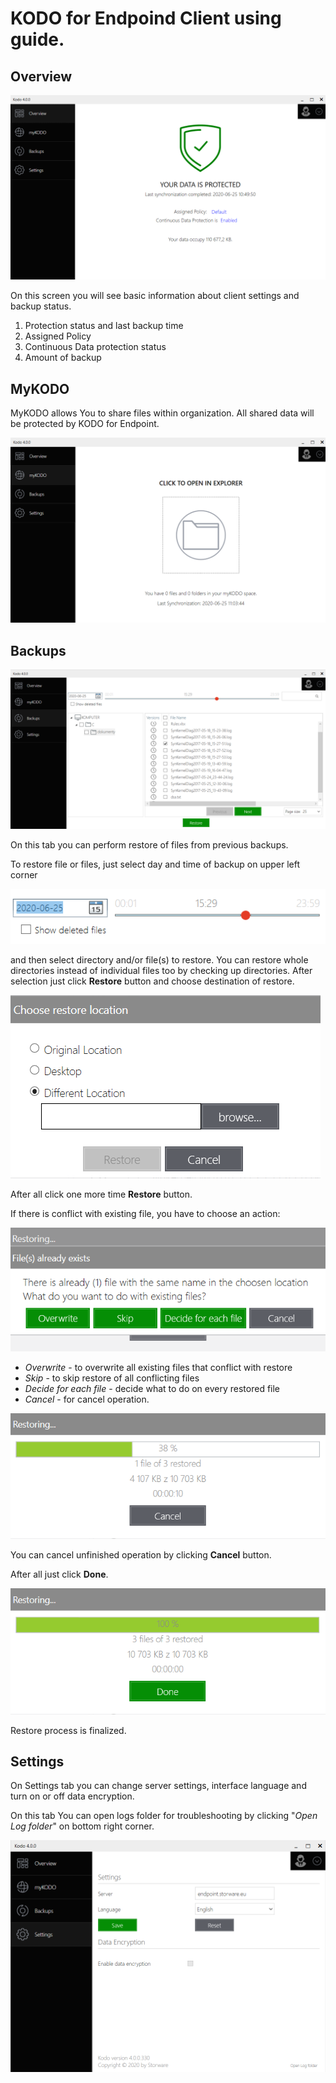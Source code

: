 # KODO for Endpoind Client using guide.

## Overview

![](../.gitbook/assets/clientoverwiew.PNG)

On this screen you will see basic information about client settings and backup status.

1. Protection status and last backup time
2. Assigned Policy
3. Continuous Data protection status
4. Amount of backup

## MyKODO

MyKODO allows You to share files within organization.
All shared data will be protected by KODO for Endpoint.

![](../.gitbook/assets/mykodo.png)

## Backups


![](../.gitbook/assets/restore1.png)

On this tab you can perform restore of files from previous backups.

To restore file or files, just select day and time of backup on upper left corner

![](../.gitbook/assets/callendarclient.png)

and then select directory and/or file(s) to restore. You can restore whole directories instead of individual files too by checking up directories. After selection just click __Restore__ button and choose destination of restore.

![](../.gitbook/assets/restoredestination.png)

After all click one more time __Restore__ button.

If there is conflict with existing file, you have to choose an action:

![](../.gitbook/assets/actionrestore.png)

* _Overwrite_ - to overwrite all existing files that conflict with restore
* _Skip_ - to skip restore of all conflicting files
* _Decide for each file_ - decide what to do on every restored file
* _Cancel_ - for cancel operation.

![](../.gitbook/assets/restoring.png)

You can cancel unfinished operation by clicking __Cancel__ button.

After all just click __Done__.

![](../.gitbook/assets/done.png)

Restore process is finalized.

## Settings
On Settings tab you can change server settings, interface language and turn on or off data encryption.

On this tab You can open logs folder for troubleshooting by clicking "_Open Log folder_" on bottom right corner.

![](../.gitbook/assets/kodosettings.png)
